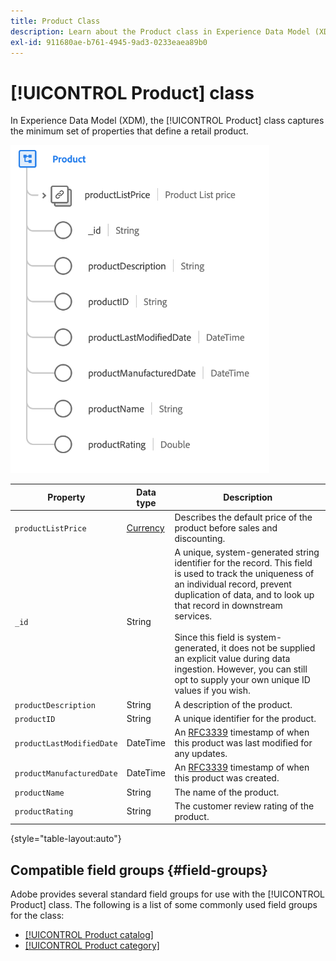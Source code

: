 ```yaml
---
title: Product Class
description: Learn about the Product class in Experience Data Model (XDM).
exl-id: 911680ae-b761-4945-9ad3-0233eaea89b0
---
```

# [!UICONTROL Product] class

In Experience Data Model (XDM), the [!UICONTROL Product] class captures the minimum set of properties that define a retail product.

![](../images/classes/product.png)

| Property | Data type | Description |
| --- | --- | --- |
| `productListPrice` | [Currency](../data-types/currency.md) | Describes the default price of the product before sales and discounting. |
| `_id` | String |  A unique, system-generated string identifier for the record. This field is used to track the uniqueness of an individual record, prevent duplication of data, and to look up that record in downstream services.<br><br>Since this field is system-generated, it does not be supplied an explicit value during data ingestion. However, you can still opt to supply your own unique ID values if you wish. |
| `productDescription` | String | A description of the product. |
| `productID` | String | A unique identifier for the product. |
| `productLastModifiedDate` | DateTime | An [RFC3339](https://datatracker.ietf.org/doc/html/rfc3339) timestamp of when this product was last modified for any updates. |
| `productManufacturedDate` | DateTime | An [RFC3339](https://datatracker.ietf.org/doc/html/rfc3339) timestamp of when this product was created. |
| `productName` | String | The name of the product. |
| `productRating` | String | The customer review rating of the product.|

{style="table-layout:auto"}

## Compatible field groups {#field-groups}

Adobe provides several standard field groups for use with the [!UICONTROL Product] class. The following is a list of some commonly used field groups for the class:

* [[!UICONTROL Product catalog]](../field-groups/product/product-catalog.md)
* [[!UICONTROL Product category]](../field-groups/product/product-category.md)
